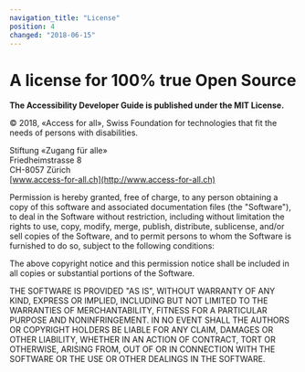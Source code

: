 ```yaml
---
navigation_title: "License"
position: 4
changed: "2018-06-15"
---
```


# A license for 100% true Open Source

**The Accessibility Developer Guide is published under the MIT License.**

© 2018, «Access for all», Swiss Foundation for technologies that fit the needs of persons with disabilities.

Stiftung «Zugang für alle»<br>
Friedheimstrasse 8<br>
CH-8057 Zürich<br>
[www.access-for-all.ch](http://www.access-for-all.ch)

Permission is hereby granted, free of charge, to any person obtaining a copy of this software and associated documentation files (the "Software"), to deal in the Software without restriction, including without limitation the rights to use, copy, modify, merge, publish, distribute, sublicense, and/or sell copies of the Software, and to permit persons to whom the Software is furnished to do so, subject to the following conditions:

The above copyright notice and this permission notice shall be included in all copies or substantial portions of the Software.

THE SOFTWARE IS PROVIDED "AS IS", WITHOUT WARRANTY OF ANY KIND, EXPRESS OR IMPLIED, INCLUDING BUT NOT LIMITED TO THE WARRANTIES OF MERCHANTABILITY, FITNESS FOR A PARTICULAR PURPOSE AND NONINFRINGEMENT. IN NO EVENT SHALL THE AUTHORS OR COPYRIGHT HOLDERS BE LIABLE FOR ANY CLAIM, DAMAGES OR OTHER LIABILITY, WHETHER IN AN ACTION OF CONTRACT, TORT OR OTHERWISE, ARISING FROM, OUT OF OR IN CONNECTION WITH THE SOFTWARE OR THE USE OR OTHER DEALINGS IN THE SOFTWARE.
